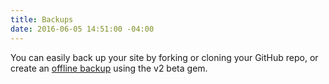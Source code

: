 ```yaml
---
title: Backups
date: 2016-06-05 14:51:00 -04:00
---
```


You can easily back up your site by forking or cloning your GitHub repo, or create an [offline backup](/themes/gem/#backing-up-your-site) using the v2 beta gem.